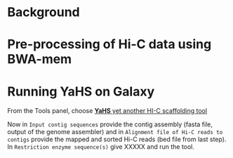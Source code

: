 # Background



# Pre-processing of Hi-C data using BWA-mem


# Running YaHS on Galaxy

From the Tools panel, choose [**YaHS** yet another HI-C scaffolding tool](https://usegalaxy.eu/root?tool_id=toolshed.g2.bx.psu.edu/repos/iuc/yahs/yahs/1.2a.2+galaxy1)

Now in `Input contig sequences` provide the contig assembly (fasta file, output of the genome assembler) and in `Alignment file of Hi-C reads to contigs` provide the mapped and sorted Hi-C reads (bed file from last step). In `Restriction enzyme sequence(s)` give XXXXX and run the tool.


